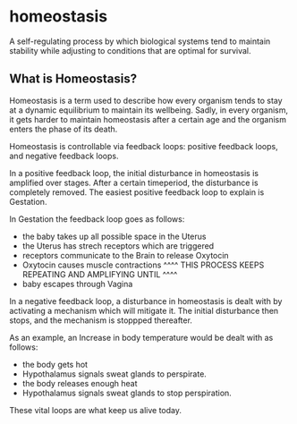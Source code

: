 # homeostasis
A self-regulating process by which biological systems tend to maintain stability while adjusting to conditions that are optimal for survival.

## What is Homeostasis?

Homeostasis is a term used to describe how every organism tends to stay at a dynamic equilibrium to maintain its wellbeing. Sadly, in every organism, it gets harder to maintain homeostasis after a certain age and the organism enters the phase of its death. 

Homeostasis is controllable via feedback loops: positive feedback loops, and negative feedback loops.

In a positive feedback loop, the initial disturbance in homeostasis is amplified over stages. After a certain timeperiod, the disturbance is completely removed. The easiest positive feedback loop to explain is Gestation.

In Gestation the feedback loop goes as follows:
- the baby takes up all possible space in the Uterus
- the Uterus has strech receptors which are triggered
- receptors communicate to the Brain to release Oxytocin
- Oxytocin causes muscle contractions
^^^^ THIS PROCESS KEEPS REPEATING AND AMPLIFYING UNTIL ^^^^
- baby escapes through Vagina

In a negative feedback loop, a disturbance in homeostasis is dealt with by activating a mechanism which will mitigate it. The initial disturbance then stops, and the mechanism is stoppped thereafter.

As an example, an Increase in body temperature would be dealt with as follows:

- the body gets hot
- Hypothalamus signals sweat glands to perspirate. 
- the body releases enough heat
- Hypothalamus signals sweat glands to stop perspiration.

These vital loops are what keep us alive today.
